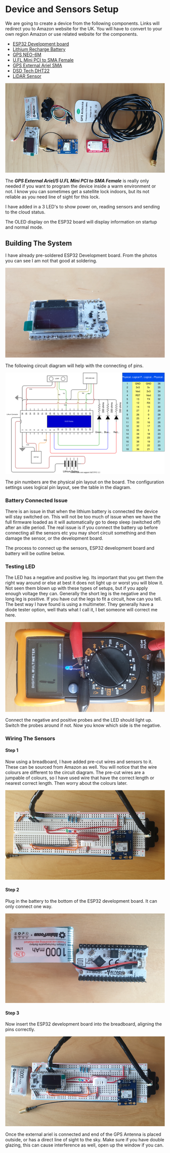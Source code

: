 # Device and Sensors Setup

We are going to create a device from the following components.  Links will redirect you to Amazon website for the UK.  You will have to convert to your own region Amazon or use related website for the components.  

* [ESP32 Development board](https://www.amazon.co.uk/gp/product/B076P8GRWV/ref=ppx_od_dt_b_asin_title_s00?ie=UTF8&psc=1)
* [Lithium Recharge Battery](https://www.amazon.co.uk/gp/product/B07CYMYMS9/ref=ppx_yo_dt_b_asin_title_o02_s00?ie=UTF8&psc=1)
* [GPS NEO-6M](https://www.amazon.co.uk/gp/product/B01N38EMBF/ref=ppx_od_dt_b_asin_title_s01?ie=UTF8&psc=1)
* [U.FL Mini PCI to SMA Female](https://www.amazon.co.uk/gp/product/B01LPXGJ2I/ref=ppx_yo_dt_b_asin_title_o02_s01?ie=UTF8&psc=1)
* [GPS External Ariel SMA](https://www.amazon.co.uk/Waterproof-Active-Antenna-28dB-Gain-Black/dp/B00LXRQY9A/ref=sr_1_5?dchild=1&keywords=gps+antenna&qid=1597056498&sr=8-5)
* [DSD Tech DHT22](https://www.amazon.co.uk/gp/product/B07CM2VLBK/ref=ppx_yo_dt_b_asin_title_o03_s00?ie=UTF8&psc=1)
* [LiDAR Sensor](https://www.amazon.co.uk/MakerHawk-Single-Point-Compatible-Communication-Interface/dp/B0778B15G7/ref=sr_1_5?dchild=1&keywords=lidar+sensor&qid=1597056770&sr=8-5)

![All Devices](./images/AllDevices.png)

The _**GPS External Ariel/5 U.FL Mini PCI to SMA Female**_ is really only needed if you want to program the device inside a warm environment or not.  I know you can sometimes get a satellite lock indoors, but its not reliable as you need line of sight for this lock.

I have added in a 3 LED's to show power on, reading sensors and sending to the cloud status.

The OLED display on the ESP32 board will display information on startup and normal mode.

## Building The System

I have already pre-soldered ESP32 Development board.  From the photos you can see I am not that good at soldering.

![ESP32 Device Board](./images/ESP32DevBoard.png)

The following circuit diagram will help with the connecting of pins.

![Circuit Diagram](./images/CircuitDiagram.svg)

The pin numbers are the physical pin layout on the board.  The configuration settings uses logical pin layout, see the table in the diagram.  

### Battery Connected Issue

There is an issue in that when the lithium battery is connected the device will stay switched on.  This will not be too much of issue when we have the full firmware loaded as it will automatically go to deep sleep (switched off) after an idle period.  The real issue is if you connect the battery up before connecting all the sensors etc you may short circuit something and then damage the sensor, or the development board.

The process to connect up the sensors, ESP32 development board and battery will be outline below.

### Testing LED

The LED has a negative and positive leg.  Its important that you get them the right way around or else at best it does not light up or worst you will blow it.  Not seen them blown up with these types of setups, but if you apply enough voltage they can. Generally the short leg is the negative and the long leg is positive.  If you have cut the legs to fit a circuit, how can you tell.  The best way I have found is using a multimeter. They generally have a diode tester option, well thats what I call it, I bet someone will correct me here.

![LED Checking](./images/LEDCheck.png)

Connect the negative and positive probes and the LED should light up.  Switch the probes around if not.  Now you know which side is the negative.

### Wiring The Sensors

#### Step 1

Now using a breadboard, I have added pre-cut wires and sensors to it.  These can be sourced from Amazon as well. You will notice that the wire colours are different to the circuit diagram.  The pre-cut wires are a jumpable of colours, so I have used wire that have the correct length or nearest correct length.  Then worry about the colours later.

![Step 1](./images/Step1.png)

#### Step 2

Plug in the battery to the bottom of the ESP32 development board.  It can only connect one way.

![Step 2](./images/Step2.png)

#### Step 3

Now insert the ESP32 development board into the breadboard, aligning the pins correctly.

![Step 3](./images/Step3.png)

Once the external ariel is connected and end of the GPS Antenna is placed outside, or has a direct line of sight to the sky.  Make sure if you have double glazing, this can cause interference as well, open up the window if you can.
